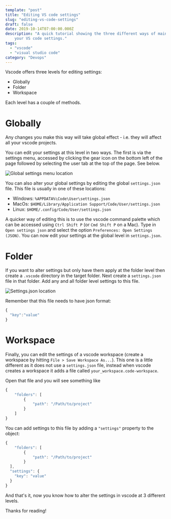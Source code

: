 ```yaml
---
template: "post"
title: "Editing VS code settings"
slug: "editing-vs-code-settings"
draft: false
date: 2019-10-14T07:00:00.000Z
description: "A quick tutorial showing the three different ways of maintaining
	your VS code settings."
tags:
  - "vscode"
  - "visual studio code"
category: "Devops"
---
```


Vscode offers three levels for editing settings:

- Globally
- Folder
- Workspace

Each level has a couple of methods.

# Globally

Any changes you make this way will take global effect - i.e. they will affect
all your vscode projects.

You can edit your settings at this level in two ways. The first is via the
settings menu, accessed by clicking the gear icon on the bottom left of the page
followed by selecting the user tab at the top of the page. See below.

![Global settings menu location](/media/vscode-settings-menu-location.png "Global settings menu location")

You can also alter your global settings by editing the global `settings.json`
file. This file is usually in one of these locations:

- Windows: `%APPDATA%\Code\User\settings.json`
- MacOs: `$HOME/Library/Application Support/Code/User/settings.json`
- Linux: `$HOME/.config/Code/User/settings.json`

A quicker way of editing this is to use the vscode command palette which can be
accessed using `Ctrl Shift P` (or `Cmd Shift P` on a Mac). Type in
`Open settings json` and select the option `Preferences: Open Settings (JSON)`.
You can now edit your settings at the global level in `settings.json`.

# Folder

If you want to alter settings but only have them apply at the folder level then
create a `.vscode` directory in the target folder. Next create a `settings.json`
file in that folder. Add any and all folder level settings to this file.

![Settings.json location](/media/vscode-folder-settings.png "Location of the VSCode settings.json file")

Remember that this file needs to have json format:

```jsx
{
  "key":"value"
}
```

# Workspace

Finally, you can edit the settings of a vscode workspace (create a workspace by
hitting `File > Save Workspace As...`). This one is a little different as it
does not use a `settings.json` file, instead when vscode creates a workspace it
adds a file called `your_workspace.code-workspace`.

Open that file and you will see something like

```jsx
{
	"folders": [
		{
			"path": "/Path/to/project"
		}
	]
}
```

You can add settings to this file by adding a `"settings"` property to the
object:

```jsx
{
	"folders": [
		{
			"path": "/Path/to/project"
		}
  ],
  "settings": {
    "key": "value"
  }
}
```

And that's it, now you know how to alter the settings in vscode at 3 different
levels.

Thanks for reading!
